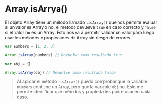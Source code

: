 # Array.isArrya()

El objeto Array tiene un método llamado `.isArray()` que nos permite evaluar si un valor es Array o no, el método devuelve `true` en caso correcto y `false` si el valor no es un Array. Esto nos va a permitir validar un valor para luego usar los métodos o propiedades de Array sin riesgo de errores.


```js
var numbers = [1, 2, 3]

Array.isArray(numbers) // Devuelve como resultado true

var obj = {}

Array.isArray(obj) // Devuelve como resultado false
```

> Al aplicar el método `.isArray()` puedo comprobar que la variable `numbers` contiene un Array, pero que la variable `obj` no. Esto me permite identificar que métodos y propiedades podre usar en cada caso.


